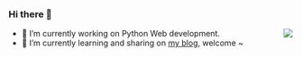 ### Hi there 👋

<!--
**shiqichang/shiqichang** is a ✨ _special_ ✨ repository because its `README.md` (this file) appears on your GitHub profile.

Here are some ideas to get you started:

- 🔭 I’m currently working on ...
- 🌱 I’m currently learning ...
- 👯 I’m looking to collaborate on ...
- 🤔 I’m looking for help with ...
- 💬 Ask me about ...
- 📫 How to reach me: ...
- 😄 Pronouns: ...
- ⚡ Fun fact: ...
-->
<img align="right" src="https://github-readme-stats.vercel.app/api?username=shiqichang&show_icons=true&icon_color=CE1D2D&text_color=718096&bg_color=ffffff&hide_title=true" />

- 🔭 I’m currently working on Python Web development.
- 🌱 I’m currently learning and sharing on [my blog](https://s7.zzs7.top), welcome ~

